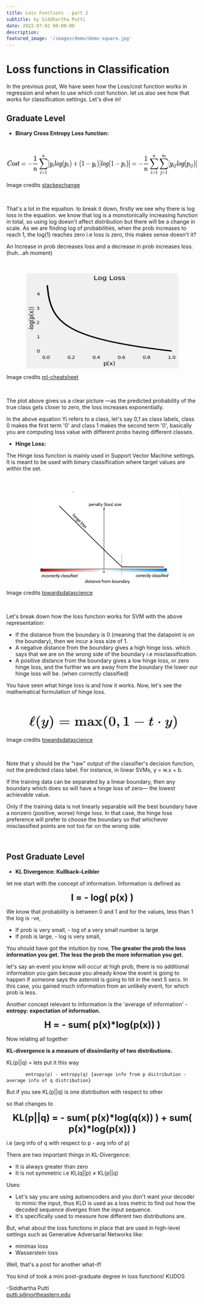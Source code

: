 ```yaml
---
title: Loss Functions - part 2 
subtitle: by Siddhartha Putti 
date: 2022-07-02 00:00:00
description: 
featured_image: '/images/demo/demo-square.jpg'
---
```



# Loss functions in Classification 

In the previous post, We have seen how the Loss/cost function works in regression and when to use which cost function. let us also see how that works for classification settings. Let's dive in!

## Graduate Level  

* **Binary Cross Entropy Loss function:**  
<br>

<p align='center'>

<a href='https://datascience.stackexchange.com/questions/52144/negative-range-for-binary-cross-entropy-loss'>

<img src="/images/Posts/Cost_function_2/ccel.png"
     style="display: block; 
        margin-left: auto;
        margin-right: auto; height:60px;width:500px" />
</a>

Image credits <a href='https://datascience.stackexchange.com/questions/52144/negative-range-for-binary-cross-entropy-loss'> stackexchange</a>

</p>

<br>

That's a lot in the equation. to break it down, firstly we see why there is log loss in the equation. we know that log is a monotonically increasing function in total, so using log doesn't affect distribution but there will be a change in scale. As we are finding log of probabilities, when the prob increases to reach 1, the log(1) reaches zero i.e loss is zero, this makes sense doesn't it? 

An Increase in prob decreases loss and a decrease in prob increases loss. (huh...ah moment)

<br>


<p align='center'>

<a href='https://ml-cheatsheet.readthedocs.io/en/latest/loss_functions.html'>

<img src="/images/Posts/Cost_function_2/logloass.png"
     style="display: block; 
        margin-left: auto;
        margin-right: auto; height:250px;width:400px" />
</a>

Image credits <a href='https://ml-cheatsheet.readthedocs.io/en/latest/loss_functions.html'> ml-cheatsheet</a>

</p>

<br>

The plot above gives us a clear picture —as the predicted probability of the true class gets closer to zero, the loss increases exponentially.

In the above equation Yi refers to a class, let's say 0,1 as class labels, class 0 makes the first term '0' and class 1 makes the second term '0', basically you are computing loss value with different probs having different classes. 


* **Hinge Loss:** 

The Hinge loss function is mainly used in Support Vector Machine settings. It is meant to be used with binary classification where target values are within the set. 

<br>

<p align='center'>

<a href='https://towardsdatascience.com/a-definitive-explanation-to-hinge-loss-for-support-vector-machines-ab6d8d3178f1'>

<img src="/images/Posts/Cost_function_2/hinge.png"
     style="display: block; 
        margin-left: auto;
        margin-right: auto; height:250px;width:400px" />
</a>

Image credits <a href='https://towardsdatascience.com/a-definitive-explanation-to-hinge-loss-for-support-vector-machines-ab6d8d3178f1'> towardsdatascience</a>

</p>

<br>

Let's break down how the loss function works for SVM with the above representation: 
- If the distance from the boundary is 0 (meaning that the datapoint is on the boundary), then we incur a loss size of 1. 
- A negative distance from the boundary gives a high hinge loss. which says that we are on the wrong side of the boundary i.e misclassification. 
- A positive distance from the boundary gives a low hinge loss, or zero hinge loss, and the further we are away from the boundary the lower our hinge loss will be. (when correctly classified)

You have seen what hinge loss is and how it works. Now, let's see the mathematical formulation of hinge loss. 

<br>

<p align='center'>

<a href='https://towardsdatascience.com/understanding-loss-functions-the-smart-way-904266e9393'>

<img src="/images/Posts/Cost_function_2/hloss.png"
     style="display: block; 
        margin-left: auto;
        margin-right: auto; height:50px;width:400px" />
</a>

Image credits <a href='https://towardsdatascience.com/understanding-loss-functions-the-smart-way-904266e9393'> towardsdatascience</a>

</p>

<br>

Note that y should be the "raw" output of the classifier's decision function, not the predicted class label. For instance, in linear SVMs, y = w.x + b.

If the training data can be separated by a linear boundary, then any boundary which does so will have a hinge loss of zero— the lowest achievable value. 

Only if the training data is not linearly separable will the best boundary have a nonzero (positive, worse) hinge loss. In that case, the hinge loss preference will prefer to choose the boundary so that whichever misclassified points are not too far on the wrong side.

<br>

## Post Graduate Level

* **KL Divergence: Kullback–Leibler** 

let me start with the concept of information. Information is defined as

<p align="center">
<font size = 5>
    <strong> I = - log( p(x) ) </strong> </font>
</p>

We know that probability is between 0 and 1 and for the values, less than 1 the log is -ve, 
- If prob is very small, - log of a very small number is large
- If prob is large, - log is very small, 

You should have got the intuition by now, **The greater the prob the less information you get. The less the prob the more information you get.**

let's say an event you know will occur at high prob, there is no additional information you gain because you already know the event is going to happen if someone says the asteroid is going to hit in the next 5 secs. In this case, you gained much information from an unlikely event, for which prob is less. 

Another concept relevant to Information is the 'average of information' - **entropy: expectation of information.**

<p align="center">
<font size=5>
    <strong>H = - sum( p(x)*log(p(x)) ) </strong> </font>
<p>

Now relating all together

**KL-divergence is a measure of dissimilarity of two distributions.** 

KL(p||q) = lets put it this way  

           entropy(p) - entropy(q) {average info from p dsitribution - average info of q distribution}

But if you see KL(p||q) is one distribution with respect to other 

so that changes to 

<p align = 'center'> 
<font size = 5>
<strong>KL(p||q) = - sum( p(x)*log(q(x)) ) + sum( p(x)*log(p(x)) )</strong> </font>
<p>

i.e (avg info of q with respect to p - avg info of p) 

There are two important things in KL-Divergence: 
- It is always greater than zero
- It is not symmetric i.e KL(q||p) ≠ KL(p||q)

Uses: 

- Let's say you are using autoencoders and you don't want your decoder to mimic the input, thus KLD is used as a loss metric to find out how the decoded sequence diverges from the input sequence. 
- It's specifically used to measure how different two distributions are. 

But, what about the loss functions in place that are used in high-level settings such as Generative Adversarial Networks like: 
- minimax loss
- Wasserstein loss

Well, that's a post for another what-if! 

You kind of took a mini post-graduate degree in loss functions! KUDOS

-Siddhartha Putti <br>
putti.s@northeastern.edu



